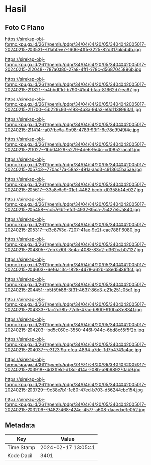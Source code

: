 # Hasil

## Foto C Plano

https://sirekap-obj-formc.kpu.go.id/2611/pemilu/pdpr/34/04/04/20/05/3404042005017-20240215-203531--01ab0ee7-1606-4ff5-8225-82d317bb5b4b.jpg

https://sirekap-obj-formc.kpu.go.id/2611/pemilu/pdpr/34/04/04/20/05/3404042005017-20240215-212048--787a0380-27a8-4ff1-978c-d5687045896b.jpg

https://sirekap-obj-formc.kpu.go.id/2611/pemilu/pdpr/34/04/04/20/05/3404042005017-20240215-211821--b4bbd01d-b790-41d4-bfaa-81662d7eea67.jpg

https://sirekap-obj-formc.kpu.go.id/2611/pemilu/pdpr/34/04/04/20/05/3404042005017-20240215-211700--5b229493-e193-4a3a-94a3-e0d1138963a1.jpg

https://sirekap-obj-formc.kpu.go.id/2611/pemilu/pdpr/34/04/04/20/05/3404042005017-20240215-211414--a07fbe9a-9b98-4789-93f1-6e78c9949f4e.jpg

https://sirekap-obj-formc.kpu.go.id/2611/pemilu/pdpr/34/04/04/20/05/3404042005017-20240215-211027--1bb04529-5279-4de6-9e4c-cd0852aacaff.jpg

https://sirekap-obj-formc.kpu.go.id/2611/pemilu/pdpr/34/04/04/20/05/3404042005017-20240215-205743--770ac77a-58a2-491a-aad3-c9136c5ba5ae.jpg

https://sirekap-obj-formc.kpu.go.id/2611/pemilu/pdpr/34/04/04/20/05/3404042005017-20240215-205617--33a8e9c9-01ef-4462-bcdb-d0358b44e027.jpg

https://sirekap-obj-formc.kpu.go.id/2611/pemilu/pdpr/34/04/04/20/05/3404042005017-20240215-205458--cc57e1bf-efdf-4932-85ca-75427e57a840.jpg

https://sirekap-obj-formc.kpu.go.id/2611/pemilu/pdpr/34/04/04/20/05/3404042005017-20240215-205317--d3c8753d-7207-41ae-9e2f-cac788f16080.jpg

https://sirekap-obj-formc.kpu.go.id/2611/pemilu/pdpr/34/04/04/20/05/3404042005017-20240215-204805--2eb7a90f-3e4a-4088-83c2-d362cab07127.jpg

https://sirekap-obj-formc.kpu.go.id/2611/pemilu/pdpr/34/04/04/20/05/3404042005017-20240215-204603--6ef6ac3c-1828-4478-a62b-b8ed5436ffcf.jpg

https://sirekap-obj-formc.kpu.go.id/2611/pemilu/pdpr/34/04/04/20/05/3404042005017-20240215-204451--b5f59b88-3f31-4637-86e3-e21c251e05d1.jpg

https://sirekap-obj-formc.kpu.go.id/2611/pemilu/pdpr/34/04/04/20/05/3404042005017-20240215-204333--1ac2c98b-72d5-47ac-b800-910ba8fe834f.jpg

https://sirekap-obj-formc.kpu.go.id/2611/pemilu/pdpr/34/04/04/20/05/3404042005017-20240215-204203--bd5c060c-3550-446f-944c-6bd8c65f5f2b.jpg

https://sirekap-obj-formc.kpu.go.id/2611/pemilu/pdpr/34/04/04/20/05/3404042005017-20240215-204037--e3123f9a-cfea-4894-a7de-1d7b4743a4ac.jpg

https://sirekap-obj-formc.kpu.go.id/2611/pemilu/pdpr/34/04/04/20/05/3404042005017-20240215-203918--4d3ffefd-d18d-414a-908b-a9b989270ab9.jpg

https://sirekap-obj-formc.kpu.go.id/2611/pemilu/pdpr/34/04/04/20/05/3404042005017-20240215-203729--9c38e7b1-1e80-47ed-b703-d56244cbc154.jpg

https://sirekap-obj-formc.kpu.go.id/2611/pemilu/pdpr/34/04/04/20/05/3404042005017-20240215-203209--94823468-424c-4577-a608-daaedbe1e052.jpg


## Metadata

| Key        | Value               |
| ---------- | ------------------- |
| Time Stamp | 2024-02-17 13:05:41 |
| Kode Dapil | 3401                |



